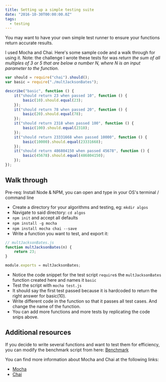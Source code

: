 ```yaml
---
title: Setting up a simple testing suite
date: "2016-10-30T00:00:00.0Z"
tags:
  - testing
---
```


You may want to have your own simple test runner to ensure your functions return accurate results.

I used Mocha and Chai. Here's some sample code and a walk through for using it. Note: the challenge I wrote these tests for was _return the sum of all multiples of 3 or 5 that are below a number N, where N is an input parameter to the function_.

```js
var should = require("chai").should();
var basic = require("./multJacksonBates");

describe("basic", function () {
	it("should return 23 when passed 10", function () {
		basic(10).should.equal(23);
	});
	it("should return 78 when passed 20", function () {
		basic(20).should.equal(78);
	});
	it("should return 2318 when passed 100", function () {
		basic(100).should.equal(2318);
	});
	it("should return 23331668 when passed 10000", function () {
		basic(10000).should.equal(23331668);
	});
	it("should return 486804150 when passed 45678", function () {
		basic(45678).should.equal(486804150);
	});
});
```

## Walk through

Pre-req: Install Node & NPM, you can open and type in your OS's terminal / command line

- Create a directory for your algorithms and testing, eg: `mkdir algos`
- Navigate to said directory: `cd algos`
- `npm init` and accept all defaults
- `npm install -g mocha`
- `npm install mocha chai --save`
- Write a function you want to test, and export it:

```js
// multJacksonBates.js
function multJacksonBates(n) {
	return 23;
}

module.exports = multJacksonBates;
```

- Notice the code snippet for the test script `require`s the `multJacksonBates` function created here and names it `basic`
- Test the script with `mocha test.js`
- It should say the first test passed because it is hardcoded to return the right answer for basic(10).
- Write different code in the function so that it passes all test cases. And change the name of the function.
- You can add more functions and more tests by replicating the code snips above.

## Additional resources

If you decide to write several functions and want to test them for efficiency, you can modify the benchmark script from here: [Benchmark](http://forum.freecodecamp.com/t/algorithm-return-largest-numbers-in-arrays/16042/7?u=jacksonbates)

You can find more information about Mocha and Chai at the following links:

- [Mocha](https://mochajs.org/)
- [Chai](http://chaijs.com/)
